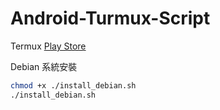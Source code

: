# Android-Turmux-Script

Termux [Play Store](https://play.google.com/store/apps/details?id=com.termux)

Debian 系統安裝
```sh
chmod +x ./install_debian.sh
./install_debian.sh
```

